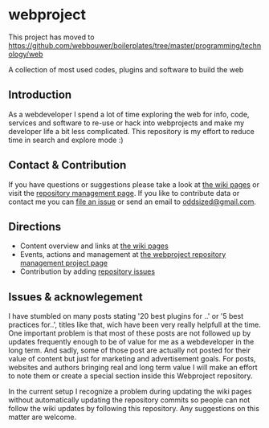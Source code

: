 # webproject

This project has moved to https://github.com/webbouwer/boilerplates/tree/master/programming/technology/web

A collection of most used codes, plugins and software to build the web

## Introduction
As a webdeveloper I spend a lot of time exploring the web for info, code, services and software to re-use or hack into webprojects and make my developer life a bit less complicated. This repository is my effort to reduce time in search and explore mode :) 

## Contact & Contribution
If you have questions or suggestions please take a look at [the wiki pages](https://github.com/oddsized/webproject/wiki) or visit the [repository management page](https://github.com/oddsized/webproject/projects/1). If you like to contribute data or contact me you can [file an issue](https://github.com/oddsized/webproject/issues) or send an email to oddsized@gmail.com.

## Directions
* Content overview and links at [the wiki pages](https://github.com/oddsized/webproject/wiki) 
* Events, actions and management at [the webproject repository management project page](https://github.com/oddsized/webproject/projects/1)
* Contribution by adding [repository issues](https://github.com/oddsized/webproject/issues)

## Issues & acknowlegement
I have stumbled on many posts stating '20 best plugins for ..' or '5 best practices for..', titles like that, wich have been very really helpfull at the time. One important problem is that most of these posts are not followed up by updates frequently enough to be of value for me as a webdeveloper in the long term. And sadly, some of those post are actually not posted for their value of content but just for marketing and advertisement goals. For posts, websites and authors bringing real and long term value I will make an effort to note them or create a special section inside this Webproject repository.

In the current setup I recognize a problem during updating the wiki pages without automatically updating the repository commits so people can not follow the wiki updates by following this repository. Any suggestions on this matter are welcome.

